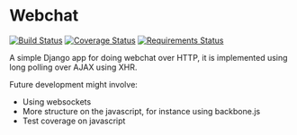 # Webchat #

[![Build Status](https://travis-ci.org/dhedegaard/webchat.svg?branch=master)](https://travis-ci.org/dhedegaard/webchat)
[![Coverage Status](https://coveralls.io/repos/dhedegaard/webchat/badge.svg?branch=master)](https://coveralls.io/r/dhedegaard/webchat?branch=master)
[![Requirements Status](https://requires.io/github/dhedegaard/webchat/requirements.svg?branch=master)](https://requires.io/github/dhedegaard/webchat/requirements/?branch=master)

A simple Django app for doing webchat over HTTP, it is implemented using long polling over AJAX using XHR.

Future development might involve:
- Using websockets
- More structure on the javascript, for instance using backbone.js
- Test coverage on javascript
